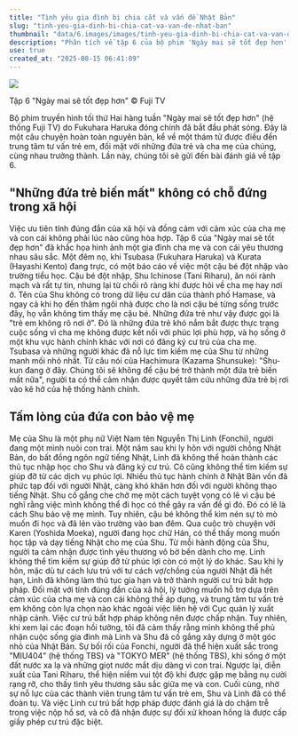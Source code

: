 ```yaml
---
title: "Tình yêu gia đình bị chia cắt và vấn đề Nhật Bản"
slug: "tinh-yeu-gia-dinh-bi-chia-cat-va-van-de-nhat-ban"
thumbnail: "data/6.images/images/tinh-yeu-gia-dinh-bi-chia-cat-va-van-de-nhat-ban.webp"
description: "Phân tích về tập 6 của bộ phim 'Ngày mai sẽ tốt đẹp hơn', khắc họa tình yêu gia đình bị chia cắt bởi những quy định hành chính và vấn đề xã hội Nhật Bản cần đối mặt."
use: true
created_at: "2025-08-15 06:41:09"
---
```


![](/images/20250814-00010020-eigach-000-1-view.webp)

Tập 6 "Ngày mai sẽ tốt đẹp hơn" © Fuji TV

Bộ phim truyền hình tối thứ Hai hàng tuần "Ngày mai sẽ tốt đẹp hơn" (hệ thống Fuji TV) do Fukuhara Haruka đóng chính đã bắt đầu phát sóng. Đây là một câu chuyện hoàn toàn nguyên bản, kể về một thám tử được điều đến trung tâm tư vấn trẻ em, đối mặt với những đứa trẻ và cha mẹ của chúng, cùng nhau trưởng thành. Lần này, chúng tôi sẽ gửi đến bài đánh giá về tập 6.

## "Những đứa trẻ biến mất" không có chỗ đứng trong xã hội

Việc ưu tiên tính đúng đắn của xã hội và đồng cảm với cảm xúc của cha mẹ và con cái không phải lúc nào cũng hòa hợp. Tập 6 của "Ngày mai sẽ tốt đẹp hơn" đã khắc họa hình ảnh một gia đình cha mẹ và con cái yêu thương nhau sâu sắc.
Một đêm nọ, khi Tsubasa (Fukuhara Haruka) và Kurata (Hayashi Kento) đang trực, có một báo cáo về việc một cậu bé đột nhập vào trường tiểu học. Cậu bé đột nhập, Shu Ichinose (Tani Riharu), ăn nói rành mạch và rất tự tin, nhưng lại từ chối rõ ràng khi được hỏi về cha mẹ hay nơi ở. Tên của Shu không có trong dữ liệu cư dân của thành phố Hamase, và ngay cả khi họ đến thăm ngôi nhà được cho là nơi cậu bé từng sống trước đây, họ vẫn không tìm thấy mẹ cậu bé.
Những đứa trẻ như vậy được gọi là "trẻ em không rõ nơi ở". Đó là những đứa trẻ khó nắm bắt được thực trạng cuộc sống vì cha mẹ không được kết nối với phúc lợi phù hợp, và họ sống ở một khu vực hành chính khác với nơi có đăng ký cư trú của cha mẹ.
Tsubasa và những người khác đã nỗ lực tìm kiếm mẹ của Shu từ những manh mối nhỏ nhất. Từ câu nói của Hachimura (Kazama Shunsuke): "Shu-kun đang ở đây. Chúng tôi sẽ không để cậu bé trở thành một đứa trẻ biến mất nữa", người ta có thể cảm nhận được quyết tâm cứu những đứa trẻ bị rơi vào kẽ hở của hệ thống hành chính.

## Tấm lòng của đứa con bảo vệ mẹ

Mẹ của Shu là một phụ nữ Việt Nam tên Nguyễn Thị Linh (Fonchi), người đang một mình nuôi con trai. Một năm sau khi ly hôn với người chồng Nhật Bản, do bất đồng ngôn ngữ tiếng Nhật, Linh đã không thể hoàn thành các thủ tục nhập học cho Shu và đăng ký cư trú. Cô cũng không thể tìm kiếm sự giúp đỡ từ các dịch vụ phúc lợi. Nhiều thủ tục hành chính ở Nhật Bản vốn đã phức tạp đối với người Nhật, càng khó khăn hơn đối với người không thạo tiếng Nhật. Shu cố gắng che chở mẹ một cách tuyệt vọng có lẽ vì cậu bé nghĩ rằng việc mình không thể đi học có thể gây ra vấn đề gì đó. Đó có lẽ là cách Shu bảo vệ mẹ mình.
Tuy nhiên, cậu bé không thể kìm nén sự tò mò muốn đi học và đã lẻn vào trường vào ban đêm. Qua cuộc trò chuyện với Karen (Yoshida Moeka), người đang học chữ Hán, có thể thấy mong muốn học tập và dạy tiếng Nhật cho mẹ của Shu. Từ mỗi hành động của Shu, người ta cảm nhận được tình yêu thương vô bờ bến dành cho mẹ.
Linh không thể tìm kiếm sự giúp đỡ từ phúc lợi còn có một lý do khác. Sau khi ly hôn, mặc dù tư cách lưu trú với tư cách vợ/chồng của người Nhật đã hết hạn, Linh đã không làm thủ tục gia hạn và trở thành người cư trú bất hợp pháp. Đối mặt với tính đúng đắn của xã hội, lý tưởng muốn hỗ trợ dựa trên cảm xúc của cha mẹ và con cái không thể áp dụng, và trung tâm tư vấn trẻ em không còn lựa chọn nào khác ngoài việc liên hệ với Cục quản lý xuất nhập cảnh.
Việc cư trú bất hợp pháp không nên được chấp nhận. Tuy nhiên, khi xem lại các đoạn hồi tưởng, tôi đã cảm thấy rằng mình không thể phủ nhận cuộc sống gia đình mà Linh và Shu đã cố gắng xây dựng ở một góc nhỏ của Nhật Bản. Sự bối rối của Fonchi, người đã thể hiện xuất sắc trong "MIU404" (hệ thống TBS) và "TOKYO MER" (hệ thống TBS), khi sống ở một đất nước xa lạ và những giọt nước mắt dịu dàng vì con trai. Ngược lại, diễn xuất của Tani Riharu, thể hiện niềm vui tột độ khi được gặp mẹ bằng nụ cười rạng rỡ, cho thấy tình yêu thương sâu sắc giữa mẹ và con.
Cuối cùng, nhờ sự nỗ lực của các thành viên trung tâm tư vấn trẻ em, Shu và Linh đã có thể đoàn tụ. Và việc Linh cư trú bất hợp pháp được đánh giá là do chậm trễ trong việc nộp hồ sơ, và cô đã nhận được sự đối xử khoan hồng là được cấp giấy phép cư trú đặc biệt.